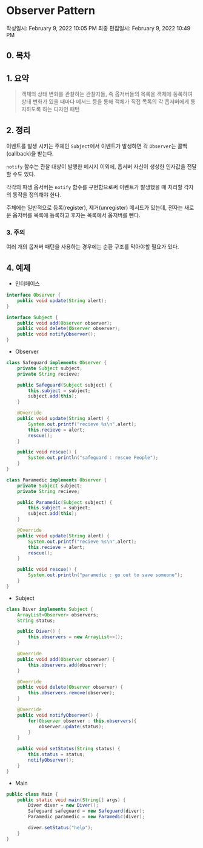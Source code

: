 # Observer Pattern

작성일시: February 9, 2022 10:05 PM
최종 편집일시: February 9, 2022 10:49 PM

## 0. 목차

## 1. 요약

> 객체의 상태 변화를 관찰하는 관찰자들, 즉 옵저버들의 목록을 객체에 등록하여 상태 변화가 있을 때마다 메서드 등을 통해 객체가 직접 목록의 각 옵저버에게 통지하도록 하는 디자인 패턴
> 

## 2. 정리

이벤트를 발생 시키는 주체인 `Subject`에서 이벤트가 발생하면 각 `Observer`는 콜백(callback)을 받는다.

`notify` 함수는 관찰 대상이 발행한 메시지 이외에, 옵서버 자신이 생성한 인자값을 전달할 수도 있다.

각각의 파생 옵서버는 `notify` 함수를 구현함으로써 이벤트가 발생했을 때 처리할 각자의 동작을 정의해야 한다.

주체에는 일반적으로 등록(register), 제거(unregister) 메서드가 있는데, 전자는 새로운 옵저버를 목록에 등록하고 후자는 목록에서 옵저버를 뺀다. 

### 3. 주의

여러 개의 옵저버 패턴을 사용하는 경우에는 순환 구조를 막아야할 필요가 있다.


## 4. 예제

- 인터페이스

```java
interface Observer {
    public void update(String alert);
}
```

```java
interface Subject {
    public void add(Observer observer);
    public void delete(Observer observer);
    public void notifyObserver();
}
```

- Observer

```java
class Safeguard implements Observer {
    private Subject subject;
    private String recieve;

    public Safeguard(Subject subject) {
        this.subject = subject;
        subject.add(this);
    }

    @Override
    public void update(String alert) {
        System.out.printf("recieve %s\n",alert);
        this.recieve = alert;
        rescue();
    }

    public void rescue() {
        System.out.println("safeguard : rescue People");
    }
}
```

```java
class Paramedic implements Observer {
    private Subject subject;
    private String recieve;

    public Paramedic(Subject subject) {
        this.subject = subject;
        subject.add(this);
    }

    @Override
    public void update(String alert) {
        System.out.printf("recieve %s\n",alert);
        this.recieve = alert;
        rescue();
    }

    public void rescue() {
        System.out.println("paramedic : go out to save someone");
    }
}
```

- Subject

```java
class Diver implements Subject {
    ArrayList<Observer> observers;
    String status;

    public Diver() {
        this.observers = new ArrayList<>();
    }

    @Override
    public void add(Observer observer) {
        this.observers.add(observer);
    }

    @Override
    public void delete(Observer observer) {
        this.observers.remove(observer);
    }

    @Override
    public void notifyObserver() {
        for(Observer observer : this.observers){
            observer.update(status);
        }
    }

    public void setStatus(String status) {
        this.status = status;
        notifyObserver();
    }
}
```

- Main

```java
public class Main {
    public static void main(String[] args) {
        Diver diver = new Diver();
        Safeguard safeguard = new Safeguard(diver);
        Paramedic paramedic = new Paramedic(diver);

        diver.setStatus("help");
    }
}
```